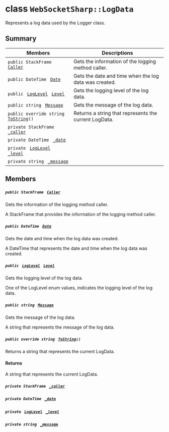 # class `WebSocketSharp::LogData` 

Represents a log data used by the Logger class.

## Summary

 Members                                | Descriptions                                
----------------------------------------|---------------------------------------------
`public StackFrame ` [`Caller`](#class_web_socket_sharp_1_1_log_data_1a4a09325e4600aac70e41092e48487f0a) | Gets the information of the logging method caller.
`public DateTime ` [`Date`](#class_web_socket_sharp_1_1_log_data_1a9f6dd5f0a254ed27ca791fe4aa2c35cf) | Gets the date and time when the log data was created.
`public ` [`LogLevel`](WebSocketSharp.md)` ` [`Level`](#class_web_socket_sharp_1_1_log_data_1a261b732b1fd2e100a1745ccf5477e8fa) | Gets the logging level of the log data.
`public string ` [`Message`](#class_web_socket_sharp_1_1_log_data_1a40e8debace0cc6f4f7baa0fdd309c103) | Gets the message of the log data.
`public override string ` [`ToString`](#class_web_socket_sharp_1_1_log_data_1aa73e7c4dd1df5fd5fbf81c7764ee1533)`()` | Returns a string that represents the current LogData.
`private StackFrame ` [`_caller`](#class_web_socket_sharp_1_1_log_data_1a5955adea42f2a81ffdda82941d6c9f19) | 
`private DateTime ` [`_date`](#class_web_socket_sharp_1_1_log_data_1a7cc33070616df3caed09c5fdc7b41e7f) | 
`private ` [`LogLevel`](WebSocketSharp.md)` ` [`_level`](#class_web_socket_sharp_1_1_log_data_1ac8a6da946b34e252d8cf35820bb1adae) | 
`private string ` [`_message`](#class_web_socket_sharp_1_1_log_data_1ae0a8bbd5b0d900f0dbd444035a9a424c) | 

## Members

##### `public StackFrame ` [`Caller`](#class_web_socket_sharp_1_1_log_data_1a4a09325e4600aac70e41092e48487f0a) 

Gets the information of the logging method caller.

A StackFrame that provides the information of the logging method caller.

##### `public DateTime ` [`Date`](#class_web_socket_sharp_1_1_log_data_1a9f6dd5f0a254ed27ca791fe4aa2c35cf) 

Gets the date and time when the log data was created.

A DateTime that represents the date and time when the log data was created.

##### `public ` [`LogLevel`](WebSocketSharp.md)` ` [`Level`](#class_web_socket_sharp_1_1_log_data_1a261b732b1fd2e100a1745ccf5477e8fa) 

Gets the logging level of the log data.

One of the LogLevel enum values, indicates the logging level of the log data.

##### `public string ` [`Message`](#class_web_socket_sharp_1_1_log_data_1a40e8debace0cc6f4f7baa0fdd309c103) 

Gets the message of the log data.

A string that represents the message of the log data.

##### `public override string ` [`ToString`](#class_web_socket_sharp_1_1_log_data_1aa73e7c4dd1df5fd5fbf81c7764ee1533)`()` 

Returns a string that represents the current LogData.

#### Returns
A string that represents the current LogData.

##### `private StackFrame ` [`_caller`](#class_web_socket_sharp_1_1_log_data_1a5955adea42f2a81ffdda82941d6c9f19) 

##### `private DateTime ` [`_date`](#class_web_socket_sharp_1_1_log_data_1a7cc33070616df3caed09c5fdc7b41e7f) 

##### `private ` [`LogLevel`](WebSocketSharp.md)` ` [`_level`](#class_web_socket_sharp_1_1_log_data_1ac8a6da946b34e252d8cf35820bb1adae) 

##### `private string ` [`_message`](#class_web_socket_sharp_1_1_log_data_1ae0a8bbd5b0d900f0dbd444035a9a424c) 


